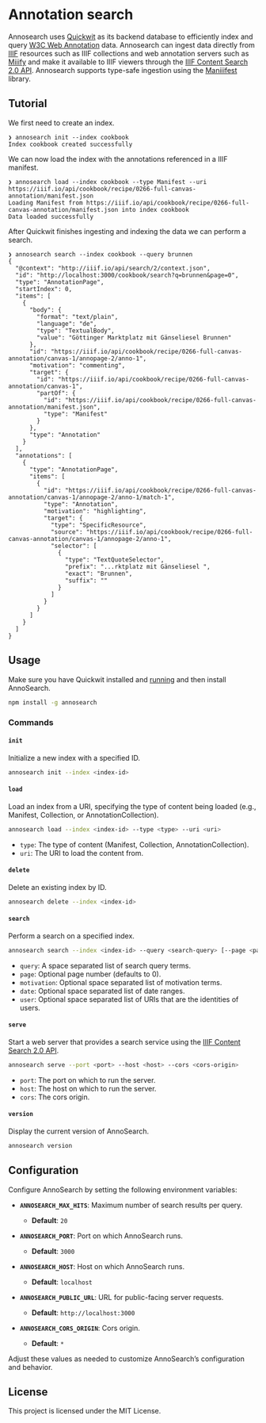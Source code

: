

# Annotation search

Annosearch uses [Quickwit](https://quickwit.io) as its backend database to efficiently index and query [W3C Web Annotation](https://www.w3.org/TR/annotation-model/) data. Annosearch can ingest data directly from [IIIF](https://iiif.io/) resources such as IIIF collections and web annotation servers such as [Miiify](https://github.com/nationalarchives/miiify) and make it available to IIIF viewers through the [IIIF Content Search 2.0 API](https://iiif.io/api/search/2.0/). Annosearch supports type-safe ingestion using the [Maniiifest](https://github.com/jptmoore/maniiifest) library. 

## Tutorial

We first need to create an index.
```
❯ annosearch init --index cookbook
Index cookbook created successfully
```
We can now load the index with the annotations referenced in a IIIF manifest.
```
❯ annosearch load --index cookbook --type Manifest --uri https://iiif.io/api/cookbook/recipe/0266-full-canvas-annotation/manifest.json
Loading Manifest from https://iiif.io/api/cookbook/recipe/0266-full-canvas-annotation/manifest.json into index cookbook
Data loaded successfully
```
After Quickwit finishes ingesting and indexing the data we can perform a search.
```
❯ annosearch search --index cookbook --query brunnen
{
  "@context": "http://iiif.io/api/search/2/context.json",
  "id": "http://localhost:3000/cookbook/search?q=brunnen&page=0",
  "type": "AnnotationPage",
  "startIndex": 0,
  "items": [
    {
      "body": {
        "format": "text/plain",
        "language": "de",
        "type": "TextualBody",
        "value": "Göttinger Marktplatz mit Gänseliesel Brunnen"
      },
      "id": "https://iiif.io/api/cookbook/recipe/0266-full-canvas-annotation/canvas-1/annopage-2/anno-1",
      "motivation": "commenting",
      "target": {
        "id": "https://iiif.io/api/cookbook/recipe/0266-full-canvas-annotation/canvas-1",
        "partOf": {
          "id": "https://iiif.io/api/cookbook/recipe/0266-full-canvas-annotation/manifest.json",
          "type": "Manifest"
        }
      },
      "type": "Annotation"
    }
  ],
  "annotations": [
    {
      "type": "AnnotationPage",
      "items": [
        {
          "id": "https://iiif.io/api/cookbook/recipe/0266-full-canvas-annotation/canvas-1/annopage-2/anno-1/match-1",
          "type": "Annotation",
          "motivation": "highlighting",
          "target": {
            "type": "SpecificResource",
            "source": "https://iiif.io/api/cookbook/recipe/0266-full-canvas-annotation/canvas-1/annopage-2/anno-1",
            "selector": [
              {
                "type": "TextQuoteSelector",
                "prefix": "...rktplatz mit Gänseliesel ",
                "exact": "Brunnen",
                "suffix": ""
              }
            ]
          }
        }
      ]
    }
  ]
}
```

## Usage

Make sure you have Quickwit installed and [running](https://quickwit.io/docs/get-started/quickstart) and then install AnnoSearch.

```bash
npm install -g annosearch
```

### Commands

#### `init`

Initialize a new index with a specified ID.

```bash
annosearch init --index <index-id>
```

#### `load`

Load an index from a URI, specifying the type of content being loaded (e.g., Manifest, Collection, or AnnotationCollection).

```bash
annosearch load --index <index-id> --type <type> --uri <uri>
```

- `type`: The type of content (Manifest, Collection, AnnotationCollection).
- `uri`: The URI to load the content from.

#### `delete`

Delete an existing index by ID.

```bash
annosearch delete --index <index-id>
```

#### `search`

Perform a search on a specified index.

```bash
annosearch search --index <index-id> --query <search-query> [--page <page-number>] [--motivation <motivation>] [--date <date-ranges>] [--user <users>]
```

- `query`: A space separated list of search query terms.
- `page`: Optional page number (defaults to 0).
- `motivation`: Optional space separated list of motivation terms.
- `date`: Optional space separated list of date ranges.
- `user`: Optional space separated list of URIs that are the identities of users. 

#### `serve`

Start a web server that provides a search service using the [IIIF Content Search 2.0 API](https://iiif.io/api/search/2.0/).

```bash
annosearch serve --port <port> --host <host> --cors <cors-origin>
```

- `port`: The port on which to run the server.
- `host`: The host on which to run the server.
- `cors`: The cors origin.

#### `version`

Display the current version of AnnoSearch.

```bash
annosearch version
```


## Configuration

Configure AnnoSearch by setting the following environment variables:

- **`ANNOSEARCH_MAX_HITS`**: Maximum number of search results per query.
  - **Default**: `20`
  
- **`ANNOSEARCH_PORT`**: Port on which AnnoSearch runs.
  - **Default**: `3000`

- **`ANNOSEARCH_HOST`**: Host on which AnnoSearch runs.
  - **Default**: `localhost`

- **`ANNOSEARCH_PUBLIC_URL`**: URL for public-facing server requests.
  - **Default**: `http://localhost:3000`

- **`ANNOSEARCH_CORS_ORIGIN`**: Cors origin.
  - **Default**: `*`

Adjust these values as needed to customize AnnoSearch’s configuration and behavior.

## License

This project is licensed under the MIT License.


